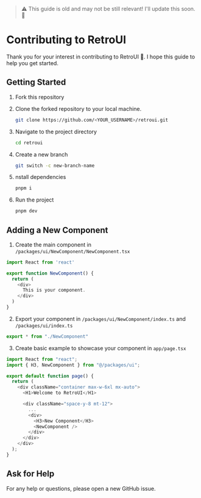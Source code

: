 > ⚠️ This guide is old and may not be still relevant! I'll update this soon. 🙏

# Contributing to RetroUI

Thank you for your interest in contributing to RetroUI 🙏. I hope this guide to help you get started.

## Getting Started

1. Fork this repository

2. Clone the forked repository to your local machine.

   ```bash
   git clone https://github.com/<YOUR_USERNAME>/retroui.git
   ```

3. Navigate to the project directory

   ```bash
   cd retroui
   ```

4. Create a new branch

   ```bash
   git switch -c new-branch-name
   ```

5. nstall dependencies

   ```bash
   pnpm i
   ```

6. Run the project
   ```bash
   pnpm dev
   ```

## Adding a New Component

1. Create the main component in `/packages/ui/NewComponent/NewComponent.tsx`

```ts
import React from 'react'

export function NewComponent() {
  return (
    <div>
      This is your component.
    </div>
  )
}
```

2. Export your component in `/packages/ui/NewComponent/index.ts` and `/packages/ui/index.ts`

```ts
export * from "./NewComponent"
```

3. Create basic example to showcase your component in `app/page.tsx`

```typescript
import React from "react";
import { H3, NewComponent } from "@/packages/ui";

export default function page() {
  return (
    <div className="container max-w-6xl mx-auto">
      <H1>Welcome to RetroUI</H1>

      <div className="space-y-8 mt-12">
        ...
        <div>
          <H3>New Component</H3>
          <NewComponent />
        </div>
      </div>
    </div>
  );
}
```


## Ask for Help
For any help or questions, please open a new GitHub issue.
